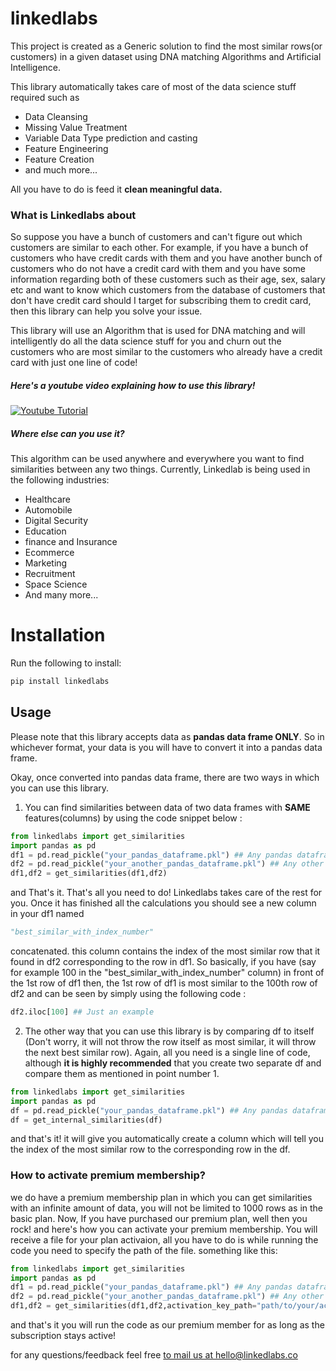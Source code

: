 # linkedlabs
This project is created as a Generic solution to find the most similar rows(or customers) in a given dataset using DNA matching Algorithms and Artificial Intelligence.

This library automatically takes care of most of the data science stuff required such as 
- Data Cleansing
- Missing Value Treatment
- Variable Data Type prediction and casting
- Feature Engineering
- Feature Creation 
- and much more...

All you have to do is feed it **clean meaningful data.**

### What is Linkedlabs about
So suppose you have a bunch of customers and can't figure out which customers are similar to each other. For example, if you have a bunch of customers who have credit cards with them and you have another bunch of customers who do not have a credit card with them and you have some information regarding both of these customers such as their age, sex, salary etc  and want to know which customers from the database of customers that don't have credit card should I target for subscribing them to credit card, then this library can help you solve your issue.

This library will use an Algorithm that is used for DNA matching and will intelligently do all the data science stuff for you and churn out the customers who are most similar to the customers who already have a credit card with just one line of code!


##### Here's a youtube video explaining how to use this library!

[![Youtube Tutorial](http://linkedlabs.co/images/yt.jpeg)](https://youtu.be/b4amKD0NVvY "Youtube Tutorial")

##### Where else can you use it?
This algorithm can be used anywhere and everywhere you want to find similarities between any two things. Currently, Linkedlab is being used in the following industries:
- Healthcare
- Automobile
- Digital Security
- Education
- finance and Insurance
- Ecommerce 
- Marketing
- Recruitment
- Space Science
- And many more...

# Installation
Run the following to install:

```python
pip install linkedlabs
```

## Usage
Please note that this library accepts data as **pandas data frame ONLY**. So in whichever format, your data is you will have to convert it into a pandas data frame.

Okay, once converted into pandas data frame, there are two ways in which you can use this library.

1) You can find similarities between data of two data frames with **SAME** features(columns) by using the code snippet below : 
```python
from linkedlabs import get_similarities
import pandas as pd
df1 = pd.read_pickle("your_pandas_dataframe.pkl") ## Any pandas dataframe
df2 = pd.read_pickle("your_another_pandas_dataframe.pkl") ## Any other pandas dataframe having same columns(Features) as df1
df1,df2 = get_similarities(df1,df2)
```

and That's it. That's all you need to do! Linkedlabs takes care of the rest for you. Once it has finished all the calculations you should see a new column in your df1 named
```python
"best_similar_with_index_number"
```
concatenated. this column contains the index of the most similar row that it found in df2 corresponding to the row in df1. So basically, if you have (say for example 100 in the "best_similar_with_index_number" column) in front of the 1st row of df1 then, the 1st row of df1 is most similar to the 100th row of df2 and can be seen by simply using the following code : 
```python
df2.iloc[100] ## Just an example
```
2) The other way that you can use this library is by comparing df to itself (Don't worry, it will not throw the row itself as most similar, it will throw the next best similar row). Again, all you need is a single line of code, although  **it is highly recommended** that you create two separate df and compare them as mentioned in point number 1.

```python
from linkedlabs import get_similarities
import pandas as pd
df = pd.read_pickle("your_pandas_dataframe.pkl") ## Any pandas dataframe
df = get_internal_similarities(df)
```
and that's it! it will give you automatically create a column which will tell you the index of the most similar row to the corresponding row in the df.

### How to activate premium membership?
we do have a premium membership plan in which you can get similarities with an infinite amount of data, you will not be limited to 1000 rows as in the basic plan.
Now, If you have purchased our premium plan, well then you rock! and here's how you can activate your premium membership.
You will receive a file for your plan activaion, all you have to do is while running the code you need to specify the path of the file. something like this:

```python
from linkedlabs import get_similarities
import pandas as pd
df1 = pd.read_pickle("your_pandas_dataframe.pkl") ## Any pandas dataframe
df2 = pd.read_pickle("your_another_pandas_dataframe.pkl") ## Any other pandas dataframe
df1,df2 = get_similarities(df1,df2,activation_key_path="path/to/your/activation/key/file")
```

and that's it you will run the code as our premium member for as long as the subscription stays active!

for any questions/feedback feel free  [to mail us at hello@linkedlabs.co](mailto:hello@linkedlabs.co)
